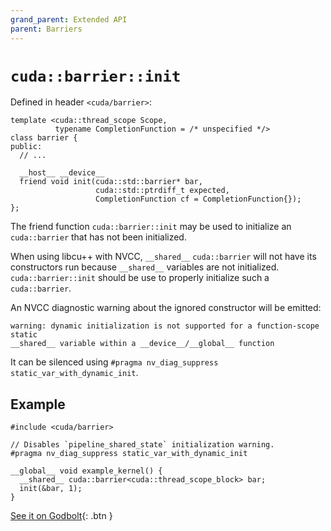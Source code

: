 ```yaml
---
grand_parent: Extended API
parent: Barriers
---
```


# `cuda::barrier::init`

Defined in header `<cuda/barrier>`:

```cuda
template <cuda::thread_scope Scope,
          typename CompletionFunction = /* unspecified */>
class barrier {
public:
  // ...

  __host__ __device__
  friend void init(cuda::std::barrier* bar,
                   cuda::std::ptrdiff_t expected,
                   CompletionFunction cf = CompletionFunction{});
};
```

The friend function `cuda::barrier::init` may be used to initialize an
  `cuda::barrier` that has not been initialized.

When using libcu++ with NVCC,  `__shared__` `cuda::barrier` will not have its
  constructors run because `__shared__` variables are not initialized.
`cuda::barrier::init` should be use to properly initialize such a
  `cuda::barrier`.

An NVCC diagnostic warning about the ignored constructor will be emitted:

```
warning: dynamic initialization is not supported for a function-scope static
__shared__ variable within a __device__/__global__ function
```

It can be silenced using `#pragma nv_diag_suppress static_var_with_dynamic_init`.

## Example

```cuda
#include <cuda/barrier>

// Disables `pipeline_shared_state` initialization warning.
#pragma nv_diag_suppress static_var_with_dynamic_init

__global__ void example_kernel() {
  __shared__ cuda::barrier<cuda::thread_scope_block> bar;
  init(&bar, 1);
}
```

[See it on Godbolt](https://godbolt.org/z/jG8se6Kd8){: .btn }


[`cuda::thread_scope`]: ./memory_model.md

[thread.barrier.class paragraph 12]: https://eel.is/c++draft/thread.barrier.class#12

[coalesced threads]: https://docs.nvidia.com/cuda/cuda-c-programming-guide/index.html#coalesced-group-cg

[`concurrentManagedAccess` property]: https://docs.nvidia.com/cuda/cuda-runtime-api/structcudaDeviceProp.html#structcudaDeviceProp_116f9619ccc85e93bc456b8c69c80e78b
[`hostNativeAtomicSupported` property]: https://docs.nvidia.com/cuda/cuda-runtime-api/structcudaDeviceProp.html#structcudaDeviceProp_1ef82fd7d1d0413c7d6f33287e5b6306f
